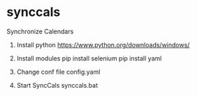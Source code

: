 # synccals
Synchronize Calendars

1. Install python
https://www.python.org/downloads/windows/

2. Install modules
pip install selenium
pip install yaml

3. Change conf file
config.yaml

4. Start SyncCals
synccals.bat

